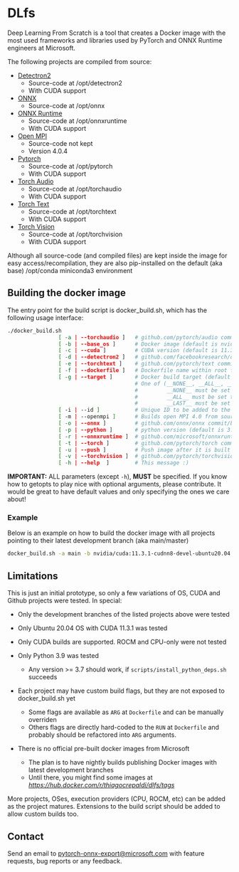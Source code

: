 # DLfs

Deep Learning From Scratch is a tool that creates a Docker image with the
most used frameworks and libraries used by PyTorch and ONNX Runtime engineers at Microsoft.

The following projects are compiled from source:

* [Detectron2](https://github.com/facebookresearch/detectron2)
  * Source-code at /opt/detectron2
  * With CUDA support
* [ONNX](https://github.com/onnx/onnx)
  * Source-code at /opt/onnx
* [ONNX Runtime](https://github.com/mirosoft/onnxruntime)
  * Source-code at /opt/onnxruntime
  * With CUDA support
* [Open MPI](https://github.com/open-mpi/ompi)
  * Source-code not kept
  * Version 4.0.4
* [Pytorch](https://github.com/pytorch/pytorch)
  * Source-code at /opt/pytorch
  * With CUDA support
* [Torch Audio](https://github.com/pytorch/audio)
  * Source-code at /opt/torchaudio
  * With CUDA support
* [Torch Text](https://github.com/pytorch/text)
  * Source-code at /opt/torchtext
  * With CUDA support
* [Torch Vision](https://github.com/pytorch/vision)
  * Source-code at /opt/torchvision
  * With CUDA support

Although all source-code (and compiled files) are kept inside the image for easy access/recompilation, they are also pip-installed on the default (aka base) /opt/conda miniconda3 environment

## Building the docker image

The entry point for the build script is docker_build.sh, which has the following usage interface:

```bash
./docker_build.sh
                [ -a | --torchaudio ]   # github.com/pytorch/audio commit/branch/tag (default is main)
                [ -b | --base_os ]      # Docker image (default is nvidia/cuda:11.3.1-cudnn8-devel-ubuntu20.04)
                [ -c | --cuda ]         # CUDA version (default is 11.3.1)
                [ -d | --detectron2 ]   # github.com/facebookresearch/detectron2 commit/branch/tag (default is main)
                [ -e | --torchtext ]    # github.com/pytorch/text commit/branch/tag (default is main)
                [ -f | --dockerfile ]   # Dockerfile name within root folder (default is Dockerfile)
                [ -g | --target ]       # Docker build target (default is __ALL__)
                                        # One of (__NONE__, __ALL__, __LAST__, os, conda, onnx, torch, torchtext, torchaudio, torchvision, detectron2, onnxruntime)
                                        #         __NONE__ must be set for single-stage DOCKERFILE (only for single-stage Dockerfile)
                                        #         __ALL__ must be set to build all targets available (only for multi-stage Dockerfile)
                                        #         __LAST__ must be set to build the last stage which combines all previous (only for multi-stage Dockerfile)
                [ -i | --id ]           # Unique ID to be added to the resulting Docker image name (default is YYYYMMDD)
                [ -m | --openmpi ]      # Builds open MPI 4.0 from source (tarball) (default is 1)
                [ -o | --onnx ]         # github.com/onnx/onnx commit/branch/tag (default is main)
                [ -p | --python ]       # python version (default is 3.9)
                [ -r | --onnxruntime ]  # github.com/microsoft/onnxruntime commit/branch/tag (default is main)
                [ -t | --torch ]        # github.com/pytorch/torch commit/branch/tag (default is master)
                [ -u | --push ]         # Push image after it is built (default is 1)
                [ -v | --torchvision ]  # github.com/pytorch/torchvision commit/branch/tag (default is main)
                [ -h | --help  ]        # This message :)
```

**IMPORTANT:** ALL parameters (except `-h`), **MUST** be specified. If you know how to getopts to play nice with optional arguments, please contribute. It would be great to have default values and only specifying the ones we care about!

### Example

Below is an example on how to build the docker image with all projects pointing to their latest development branch (aka main/master)

```bash
docker_build.sh -a main -b nvidia/cuda:11.3.1-cudnn8-devel-ubuntu20.04 -c 11.3.1 -d main -e main -o main -p 3.9 -r main -t master -v main -m 1 -f Dockerfile -i 20220231 -g __ALL__
```

## Limitations

This is just an initial prototype, so only a few variations of OS, CUDA and Github projects were tested. In special:

* Only the development branches of the listed projects above were tested

* Only Ubuntu 20.04 OS with CUDA 11.3.1 was tested

* Only CUDA builds are supported. ROCM and CPU-only were not tested

* Only Python 3.9 was tested
  * Any version >= 3.7 should work, if `scripts/install_python_deps.sh` succeeds

* Each project may have custom build flags, but they are not exposed to docker_build.sh yet
  * Some flags are available as `ARG` at `Dockerfile` and can be manually overriden
  * Others flags are directly hard-coded to the `RUN` at `Dockerfile` and probably should be refactored into `ARG` arguments.

* There is no official pre-built docker images from Microsoft
  * The plan is to have nightly builds publishing Docker images with latest development branches
  * Until there, you might find some images at *https://hub.docker.com/r/thiagocrepaldi/dlfs/tags*

More projects, OSes, execution providers (CPU, ROCM, etc) can be added as the project matures.
Extensions to the build script should be added to allow custom builds too.

## Contact

Send an email to pytorch-onnx-export@microsoft.com with feature requests, bug reports or any feedback.
